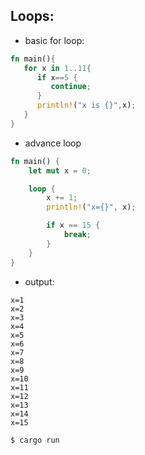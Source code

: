 ## Loops:

- basic for loop:
```rust
fn main(){
   for x in 1..11{ 
      if x==5 {
         continue;
      }
      println!("x is {}",x);
   }
}
```

- advance loop
```rust
fn main() {
    let mut x = 0;

    loop {
        x += 1;
        println!("x={}", x);

        if x == 15 {
            break;
        }
    }
}
```

- output:
```
x=1
x=2
x=3
x=4
x=5
x=6
x=7
x=8
x=9
x=10
x=11
x=12
x=13
x=14
x=15
```

```
$ cargo run
```